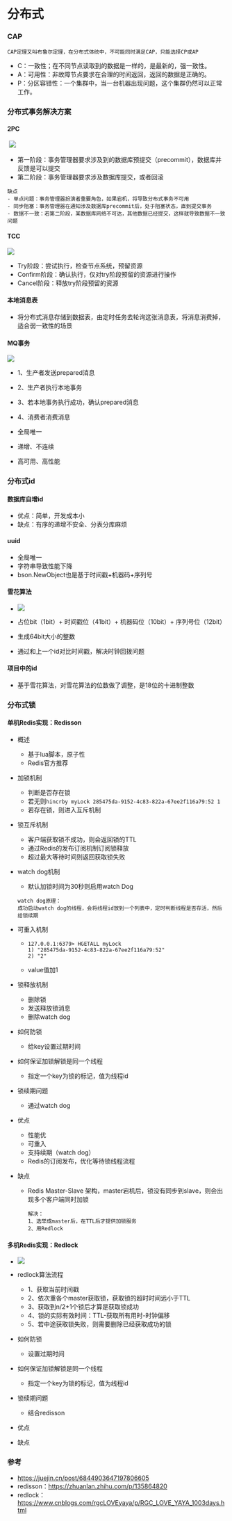 # 分布式

### CAP

```
CAP定理又叫布鲁尔定理，在分布式体统中，不可能同时满足CAP，只能选择CP或AP
```

- C：一致性；在不同节点读取到的数据是一样的，是最新的，强一致性。
- A：可用性：非故障节点要求在合理的时间返回，返回的数据是正确的。
- P：分区容错性：一个集群中，当一台机器出现问题，这个集群仍然可以正常工作。

### 分布式事务解决方案

#### 2PC

​			![](https://raw.githubusercontent.com/li-zeyuan/access/master/img/20210306203256.png)

- 第一阶段：事务管理器要求涉及到的数据库预提交（precommit），数据库并反馈是可以提交
- 第二阶段：事务管理器要求涉及数据库提交，或者回滚

````
缺点
- 单点问题：事务管理器扮演者重要角色，如果宕机，将导致分布式事务不可用
- 同步阻塞：事务管理器在通知涉及数据库precommit后，处于阻塞状态，直到提交事务
- 数据不一致：若第二阶段，某数据库网络不可达，其他数据已经提交，这样就导致数据不一致问题
````

#### TCC

![](https://raw.githubusercontent.com/li-zeyuan/access/master/img/20210306204938.png)

- Try阶段：尝试执行，检查节点系统，预留资源
- Confirm阶段：确认执行，仅对try阶段预留的资源进行操作
- Cancel阶段：释放try阶段预留的资源

#### 本地消息表

- 将分布式消息存储到数据表，由定时任务去轮询这张消息表，将消息消费掉，适合弱一致性的场景

#### MQ事务

![](https://raw.githubusercontent.com/li-zeyuan/access/master/img/20210306210120.png)

- 1、生产者发送prepared消息
- 2、生产者执行本地事务
- 3、若本地事务执行成功，确认prepared消息
- 4、消费者消费消息

- 全局唯一
- 递增、不连续
- 高可用、高性能

### 分布式id

#### 数据库自增id

- 优点：简单，开发成本小
- 缺点：有序的递增不安全、分表分库麻烦

#### uuid

- 全局唯一
- 字符串导致性能下降
- bson.NewObject也是基于时间戳+机器码+序列号

#### 雪花算法

- ![](https://raw.githubusercontent.com/li-zeyuan/access/master/img/20210203110553.png)

- 占位bit（1bit）+ 时间戳位（41bit）+ 机器码位（10bit）+ 序列号位（12bit）
- 生成64bit大小的整数
- 通过和上一个id对比时间戳，解决时钟回拨问题

#### 项目中的id

- 基于雪花算法，对雪花算法的位数做了调整，是18位的十进制整数

### 分布式锁

#### 单机Redis实现：Redisson

- 概述
  - 基于lua脚本，原子性
  - Redis官方推荐

- 加锁机制

  - 判断是否存在锁
  - 若无则`hincrby myLock 285475da-9152-4c83-822a-67ee2f116a79:52 1`
  - 若存在锁，则进入互斥机制

- 锁互斥机制

  - 客户端获取锁不成功，则会返回锁的TTL
  - 通过Redis的发布订阅机制订阅锁释放
  - 超过最大等待时间则返回获取锁失败

- watch dog机制

  - 默认加锁时间为30秒则启用watch Dog

  ```
  watch dog原理：
  成功启动watch dog的线程，会将线程id放到一个列表中，定时判断线程是否存活，然后给锁续期
  ```

- 可重入机制

  - ```
    127.0.0.1:6379> HGETALL myLock
    1) "285475da-9152-4c83-822a-67ee2f116a79:52"
    2) "2"
    ```

  - value值加1

- 锁释放机制

  - 删除锁
  - 发送释放锁消息
  - 删除watch dog

- 如何防锁

  - 给key设置过期时间

- 如何保证加锁解锁是同一个线程

  - 指定一个key为锁的标记，值为线程id

- 锁续期问题

  - 通过watch dog

- 优点

  - 性能优
  - 可重入
  - 支持续期（watch dog）
  - Redis的订阅发布，优化等待锁线程流程

- 缺点

  - Redis Master-Slave 架构，master宕机后，锁没有同步到slave，则会出现多个客户端同时加锁

    ```
    解决：
    1、选举成master后，在TTL后才提供加锁服务
    2、用Redlock
    ```


#### 多机Redis实现：Redlock

- ![](https://raw.githubusercontent.com/li-zeyuan/access/master/img/20210324200845.png)

- redlock算法流程
  - 1、获取当前时间戳
  - 2、依次重各个master获取锁，获取锁的超时时间远小于TTL
  - 3、获取到n/2+1个锁后才算是获取锁成功
  - 4、锁的实际有效时间：TTL-获取所有用时-时钟偏移
  - 5、若中途获取锁失败，则需要删除已经获取成功的锁
- 如何防锁
  - 设置过期时间
- 如何保证加锁解锁是同一个线程
  - 指定一个key为锁的标记，值为线程id
- 锁续期问题
  - 结合redisson
- 优点
- 缺点

### 参考

- https://juejin.cn/post/6844903647197806605
- redisson：https://zhuanlan.zhihu.com/p/135864820
- redlock：https://www.cnblogs.com/rgcLOVEyaya/p/RGC_LOVE_YAYA_1003days.html